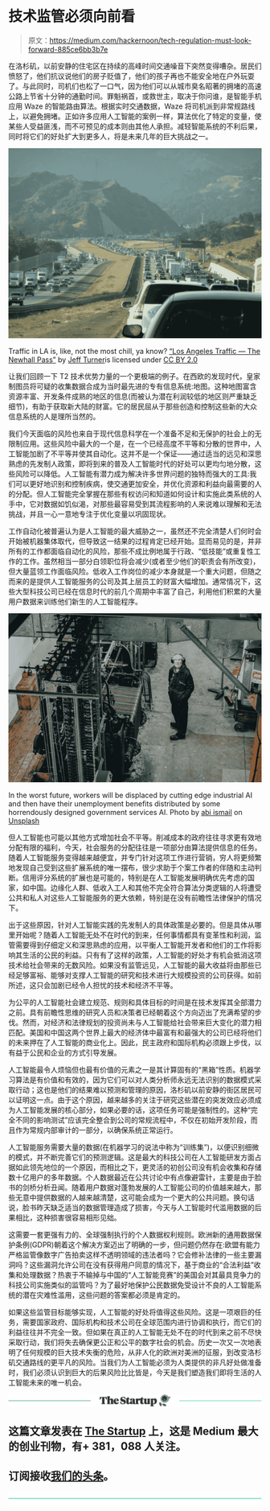 # 技术监管必须向前看

> 原文：<https://medium.com/hackernoon/tech-regulation-must-look-forward-885ce6bb3b7e>

在洛杉矶，以前安静的住宅区在持续的高峰时间交通噪音下突然变得嘈杂。居民们愤怒了，他们抗议说他们的房子贬值了，他们的孩子再也不能安全地在户外玩耍了。与此同时，司机们也松了一口气，因为他们可以从城市臭名昭著的拥堵的高速公路上节省十分钟的通勤时间。罪魁祸首，或救世主，取决于你问谁，是智能手机应用 Waze 的智能路由算法。根据实时交通数据，Waze 将司机派到非常规路线上，以避免拥堵。正如许多应用人工智能的案例一样，算法优化了特定的变量，使某些人受益匪浅，而不可预见的成本则由其他人承担。减轻智能系统的不利后果，同时将它们的好处扩大到更多人，将是未来几年的巨大挑战之一。

![](img/d10f587a6a2f441d4bd30deb0ffd88e0.png)

Traffic in LA is, like, not the most chill, ya know? [“Los Angeles Traffic — The Newhall Pass”](https://www.flickr.com/photos/respres/2544979655) by [Jeff Turner](https://www.flickr.com/people/respres/)is licensed under [CC BY 2.0](https://creativecommons.org/licenses/by/2.0)

让我们回顾一下 T2 技术优势力量的一个更极端的例子。在西欧的发现时代，皇家制图员将可疑的收集数据合成为当时最先进的专有信息系统:地图。这种地图富含资源丰富、开发条件成熟的地区的信息(而被认为潜在利润较低的地区则严重缺乏细节)，有助于获取新大陆的财富。它的居民屈从于那些创造和控制这些新的大众信息系统的人是理所当然的。

我们今天面临的风险也来自于现代信息科学在一个准备不足和无保护的社会上的无限制应用。这些风险中最大的一个是，在一个已经高度不平等和分散的世界中，人工智能加剧了不平等并使其自动化。这并不是一个保证——通过适当的远见和深思熟虑的先发制人政策，即将到来的普及人工智能时代的好处可以更均匀地分散，这些风险可以降低。人工智能有潜力成为解决许多世界问题的独特而强大的工具:我们可以更好地识别和控制疾病，使交通更加安全，并优化资源和利益向最需要的人的分配。但人工智能完全掌握在那些有权访问和知道如何设计和实施此类系统的人手中，它对数据如饥似渴，对那些最容易受到其流程影响的人来说难以理解和无法挑战，并且一心一意地专注于优化变量以巩固现状。

工作自动化被普遍认为是人工智能的最大威胁之一，虽然还不完全清楚人们何时会开始被机器集体取代，但导致这一结果的过程肯定已经开始。显而易见的是，并非所有的工作都面临自动化的风险，那些不成比例地属于行政、“低技能”或重复性工作的工作。虽然相当一部分白领职位将会减少(或者至少他们的职责会有所改变)，但大量蓝领工作面临风险。低收入工作岗位的减少本身就是一个重大问题，但随之而来的是提供人工智能服务的公司及其上层员工的财富大幅增加。通常情况下，这些大型科技公司已经在信息时代的前几个周期中丰富了自己，利用他们积累的大量用户数据来训练他们新生的人工智能程序。

![](img/048b8b3368225810daae44aea93b21b8.png)

In the worst future, workers will be displaced by cutting edge industrial AI and then have their unemployment benefits distributed by some horrendously designed government services AI. Photo by [abi ismail](https://unsplash.com/@abiismail?utm_source=medium&utm_medium=referral) on [Unsplash](https://unsplash.com?utm_source=medium&utm_medium=referral)

但人工智能也可能以其他方式增加社会不平等。削减成本的政府往往寻求更有效地分配有限的福利，今天，社会服务的分配往往是一项部分由算法提供信息的任务。随着人工智能服务变得越来越便宜，并专门针对这项工作进行营销，穷人将更频繁地发现自己受到这些扩展系统的唯一摆布，很少求助于个案工作者的伴随和主动判断。信用评分系统的扩展也是可能的，特别是在人工智能发展明确优先考虑的国家，如中国。边缘化人群、低收入工人和其他不完全符合算法分类逻辑的人将遭受公共和私人对这些人工智能服务的更大依赖，特别是在没有前瞻性法律保护的情况下。

出于这些原因，针对人工智能实践的先发制人的具体政策是必要的。但是具体从哪里开始呢？随着人工智能无处不在时代的到来，任何事情都具有变革性和利润，监管需要得到仔细定义和深思熟虑的应用，以平衡人工智能开发者和他们的工作将影响其生活的公民的利益。只有有了这样的政策，人工智能的好处才有机会抵消这项技术给社会带来的无数风险。如果没有监管远见，人工智能的最大收益将由那些已经足够富裕、能够对支撑人工智能的研究和技术进行大规模投资的公司获得。如前所述，这只会加剧已经令人担忧的技术和经济不平等。

为公平的人工智能社会建立规范、规则和具体目标的时间是在技术发挥其全部潜力之前。具有前瞻性思维的研究人员和决策者已经朝着这个方向迈出了充满希望的步伐。然而，对经济和法律规划的投资尚未与人工智能给社会带来巨大变化的潜力相匹配。美国和中国这两个世界上最大的经济体中最富有和最强大的公司已经将他们的未来押在了人工智能的商业化上。因此，民主政府和国际机构必须跟上步伐，以有益于公民和企业的方式引导发展。

人工智能最令人烦恼但也最有价值的元素之一是其计算固有的“黑箱”性质。机器学习算法是有价值和有效的，因为它们可以对人类分析师永远无法识别的数据模式采取行动；这也是他们的结果难以预测和管理的原因，洛杉矶以前安静的街区居民可以证明这一点。由于这个原因，越来越多的关注于研究这些潜在的突发效应必须成为人工智能发展的核心部分，如果必要的话，这项任务可能是强制性的。这种“完全不同的影响测试”应该完全整合到公司的常规流程中，不仅在初始开发阶段，而且作为常规内部审计的一部分，以确保系统正常运行。

人工智能服务需要大量的数据(在机器学习的说法中称为“训练集”)，以便识别细微的模式，并不断完善它们的预测逻辑。这是最大的科技公司在人工智能研发方面占据如此领先地位的一个原因，而相比之下，更灵活的初创公司没有机会收集和存储数十亿用户的多年数据。个人数据最近在公共讨论中有点像避雷针，主要是由于脸书的剑桥分析丑闻。随着用户数据对蓬勃发展的人工智能公司的价值越来越大，那些无意中提供数据的人越来越清楚，这可能会成为一个更大的公共问题。换句话说，脸书昨天缺乏适当的数据管理造成了损害，今天与人工智能时代滥用数据的后果相比，这种损害很容易相形见绌。

这需要一套更强有力的、全球强制执行的个人数据权利规则。欧洲新的通用数据保护条例(GDPR)朝着这个解决方案迈出了明确的一步，但问题仍然存在:欧盟有能力严格监管像数字广告拍卖这样不透明领域的违法者吗？它会修补法律的一些主要漏洞吗？这些漏洞允许公司在没有获得用户同意的情况下，基于商业的“合法利益”收集和处理数据？热衷于不输掉与中国的“人工智能竞赛”的美国会对其最具竞争力的科技公司实施类似的监管吗？为了最好地保护公民数据免受设计不良的人工智能系统的潜在灾难性滥用，这些问题的答案都必须是肯定的。

如果这些监管目标能够实现，人工智能的好处将值得这些风险。这是一项艰巨的任务，需要国家政府、国际机构和技术公司在全球范围内进行协调和执行，而它们的利益往往并不完全一致。但如果在真正的人工智能无处不在的时代到来之前不尽快采取行动，我们将失去确保更公正和公平的数字社会的机会。历史一次又一次地表明了任何规模的巨大技术失衡的危险，从非人化的欧洲对美洲的征服，到改变洛杉矶交通路线的更平凡的风险。当我们为人工智能必须为人类提供的非凡好处做准备时，我们必须认识到巨大的后果风险比比皆是，今天是我们塑造我们即将生活的人工智能未来的唯一机会。

[![](img/308a8d84fb9b2fab43d66c117fcc4bb4.png)](https://medium.com/swlh)

## 这篇文章发表在 [The Startup](https://medium.com/swlh) 上，这是 Medium 最大的创业刊物，有+ 381，088 人关注。

## 订阅接收[我们的头条](http://growthsupply.com/the-startup-newsletter/)。

[![](img/b0164736ea17a63403e660de5dedf91a.png)](https://medium.com/swlh)